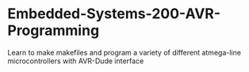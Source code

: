 Embedded-Systems-200-AVR-Programming
====================================

Learn to make makefiles and program a variety of different atmega-line microcontrollers with AVR-Dude interface
